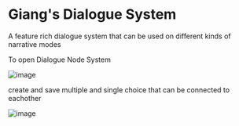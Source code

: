# Giang's Dialogue System
A feature rich dialogue system that can be used on different kinds of narrative modes


To open Dialogue Node System

![image](https://github.com/Extiriority/Giang-s-Dialogue-System/assets/68713110/c8bd922e-219b-4727-ae2c-3aaaabe6a4a1)

create and save multiple and single choice that can be connected to eachother

![image](https://github.com/Extiriority/Giang-s-Dialogue-System/assets/68713110/be9240c9-75d8-4ff3-92af-d530b8686c35)

